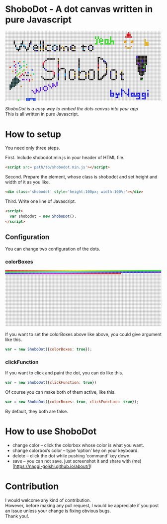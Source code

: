 # ShoboDot - A dot canvas written in pure Javascript

![ShoboDot Welcome](img/shobodot_welcome.png)

*ShoboDot is a easy way to embed the dots canvas into your app*<br>
This is all written in pure Javascript.

# How to setup

You need only three steps.

First. Include shobodot.min.js in your header of HTML file.
```html
<script src='path/to/shobodot.min.js'></script>
```
Second. Prepare the element, whose class is shobodot and set height and width of it as you like.
```html
<div class='shobodot' style='height:100px; width:100%;'></div>
```
Third. Write one line of Javascript.
```html
<script>
  var shobodot = new ShoboDot();
</script>
```

## Configuration

You can change two configuration of the dots.

### colorBoxes

![colorBox](img/shobodot_colorbox.png)

If you want to set the colorBoxes above like above, you could give argument like this.
```javascript
var = new ShoboDot({colorBoxes: true});
```

### clickFunction

If you want to click and paint the dot, you can do like this.
```javascript
var = new ShoboDot({clickFunction: true})
```

Of course you can make both of them active, like this.
```javascript
var = new ShoboDot({colorBoxes: true, clickFunction: true});
```
By default, they both are false.


# How to use ShoboDot

- change color – click the colorbox whose color is what you want.
- change colorbox’s color – type ‘option’ key on your keyboard.
- delete – click the dot while pushing ‘command’ key down.
- save – you can not save. just screenshot it and share with (me)[https://naggi-goishi.github.io/about/]!

# Contribution

I would welcome any kind of contribution.<br>
However, before making any pull request,
I would be appreciate if you post an issue unless your change is fixing obvious bugs.<br>
Thank you!.
